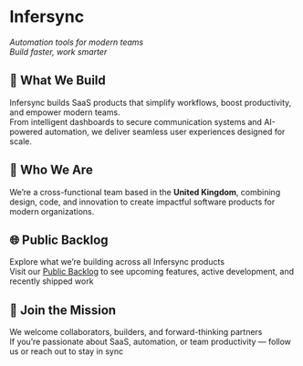<h1 align="left">Infersync</h1>

<p align="left">
  <em>Automation tools for modern teams<br>Build faster, work smarter</em>
</p>

## 🔧 What We Build

Infersync builds SaaS products that simplify workflows, boost productivity, and empower modern teams.  
From intelligent dashboards to secure communication systems and AI-powered automation, we deliver seamless user experiences designed for scale.

## 👥 Who We Are

We’re a cross-functional team based in the **United Kingdom**, combining design, code, and innovation to create impactful software products for modern organizations.

## 🌐 Public Backlog

Explore what we’re building across all Infersync products  
Visit our [Public Backlog](https://github.com/orgs/Infersync/projects/1/views/1) to see upcoming features, active development, and recently shipped work

## 🤝 Join the Mission

We welcome collaborators, builders, and forward-thinking partners  
If you’re passionate about SaaS, automation, or team productivity — follow us or reach out to stay in sync
